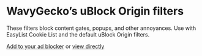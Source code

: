 # WavyGecko’s uBlock Origin filters

These filters block content gates, popups, and other annoyances. Use with EasyList Cookie List and the default uBlock Origin filters.

[Add to your ad blocker](https://subscribe.adblockplus.org/?location=https://raw.githubusercontent.com/wavygecko/ubo-filters/main/list.txt&title=WavyGecko’s%20filters) or [view directly](https://raw.githubusercontent.com/wavygecko/ubo-filters/main/list.txt)
